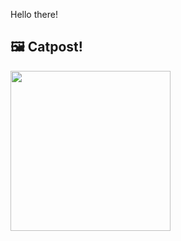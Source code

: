 Hello there!



## 🖼️ Catpost!

<sub>
    <img src="https://cdn2.thecatapi.com/images/RYFFts9j5.jpg" height="256">
</sub>

